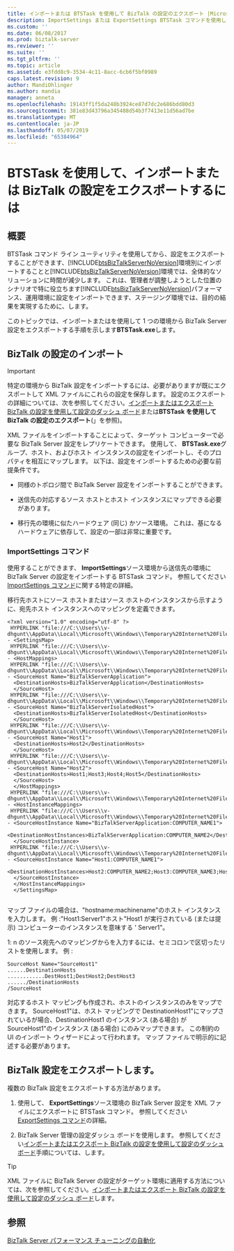 ```yaml
---
title: インポートまたは BTSTask を使用して BizTalk の設定のエクスポート |Microsoft Docs
description: ImportSettings または ExportSettings BTSTask コマンドを使用して環境から BizTalk Server 内の別の設定を移動します。
ms.custom: ''
ms.date: 06/08/2017
ms.prod: biztalk-server
ms.reviewer: ''
ms.suite: ''
ms.tgt_pltfrm: ''
ms.topic: article
ms.assetid: e3fdd8c9-3534-4c11-8acc-6cb6f5bf0989
caps.latest.revision: 9
author: MandiOhlinger
ms.author: mandia
manager: anneta
ms.openlocfilehash: 19143ff1f5da248b3924ce87d7dc2e686bdd80d3
ms.sourcegitcommit: 381e83d43796a345488d54b3f7413e11d56ad7be
ms.translationtype: MT
ms.contentlocale: ja-JP
ms.lasthandoff: 05/07/2019
ms.locfileid: "65384964"
---
```

# <a name="use-btstask-to-import-or-export-biztalk-settings"></a>BTSTask を使用して、インポートまたは BizTalk の設定をエクスポートするには

## <a name="overview"></a>概要
BTSTask コマンド ライン ユーティリティを使用してから、設定をエクスポートすることができます、[!INCLUDE[btsBizTalkServerNoVersion](../includes/btsbiztalkservernoversion-md.md)]環境別にインポートすることと[!INCLUDE[btsBizTalkServerNoVersion](../includes/btsbiztalkservernoversion-md.md)]環境では、全体的なソリューションに時間が減少します。 これは、管理者が調整しようとした位置のシナリオで特に役立ちます[!INCLUDE[btsBizTalkServerNoVersion](../includes/btsbiztalkservernoversion-md.md)]パフォーマンス、運用環境に設定をインポートできます、ステージング環境では、目的の結果を実現するために、します。 

このトピックでは、インポートまたはを使用して 1 つの環境から BizTalk Server 設定をエクスポートする手順を示します**BTSTask.exe**します。  


## <a name="import-biztalk-settings"></a>BizTalk の設定のインポート 
> [!IMPORTANT]
>  特定の環境から BizTalk 設定をインポートするには、必要がありますが既にエクスポートして XML ファイルにこれらの設定を保存します。 設定のエクスポートの詳細については、次を参照してください。[インポートまたはエクスポート BizTalk の設定を使用して設定のダッシュ ボード](how-to-import-biztalk-settings-using-settings-dashboard.md)または**BTSTask を使用して BizTalk の設定のエクスポート**(」を参照)。  
  
 XML ファイルをインポートすることによって、ターゲット コンピューターで必要な BizTalk Server 設定をレプリケートできます。 使用して、 **BTSTask.exe**グループ、ホスト、およびホスト インスタンスの設定をインポートし、そのプロパティを相互にマップします。 以下は、設定をインポートするための必要な前提条件です。  
  
-   同様のトポロジ間で BizTalk Server 設定をインポートすることができます。  
  
-   送信先の対応するソース ホストとホスト インスタンスにマップできる必要があります。  
  
-   移行先の環境に似たハードウェア (同じ) かソース環境。 これは、基になるハードウェアに依存して、設定の一部は非常に重要です。  
  
### <a name="importsettings-command"></a>ImportSettings コマンド 
 使用することができます、 **ImportSettings**ソース環境から送信先の環境に BizTalk Server の設定をインポートする BTSTask コマンド。 参照してください[ImportSettings コマンド](../core/importsettings-command.md)に関する特定の詳細。  
  
 移行先ホストにソース ホストまたはソース ホストのインスタンスから示すように、宛先ホスト インスタンスへのマッピングを定義できます。  
  
```  
<?xml version="1.0" encoding="utf-8" ?>   
 HYPERLINK "file:///C:\\Users\\v-dhgunt\\AppData\\Local\\Microsoft\\Windows\\Temporary%20Internet%20Files\\Content.Outlook\\05083AAB\\ImportMap_PosScenario.xml" - <SettingsMap>  
 HYPERLINK "file:///C:\\Users\\v-dhgunt\\AppData\\Local\\Microsoft\\Windows\\Temporary%20Internet%20Files\\Content.Outlook\\05083AAB\\ImportMap_PosScenario.xml" - <HostMappings>  
 HYPERLINK "file:///C:\\Users\\v-dhgunt\\AppData\\Local\\Microsoft\\Windows\\Temporary%20Internet%20Files\\Content.Outlook\\05083AAB\\ImportMap_PosScenario.xml" - <SourceHost Name="BizTalkServerApplication">  
  <DestinationHosts>BizTalkServerApplication</DestinationHosts>   
  </SourceHost>  
 HYPERLINK "file:///C:\\Users\\v-dhgunt\\AppData\\Local\\Microsoft\\Windows\\Temporary%20Internet%20Files\\Content.Outlook\\05083AAB\\ImportMap_PosScenario.xml" - <SourceHost Name="BizTalkServerIsolatedHost">  
  <DestinationHosts>BizTalkServerIsolatedHost</DestinationHosts>   
  </SourceHost>  
 HYPERLINK "file:///C:\\Users\\v-dhgunt\\AppData\\Local\\Microsoft\\Windows\\Temporary%20Internet%20Files\\Content.Outlook\\05083AAB\\ImportMap_PosScenario.xml" - <SourceHost Name="Host1">  
  <DestinationHosts>Host2</DestinationHosts>   
  </SourceHost>  
 HYPERLINK "file:///C:\\Users\\v-dhgunt\\AppData\\Local\\Microsoft\\Windows\\Temporary%20Internet%20Files\\Content.Outlook\\05083AAB\\ImportMap_PosScenario.xml" - <SourceHost Name="Host2">  
  <DestinationHosts>Host1;Host3;Host4;Host5</DestinationHosts>   
  </SourceHost>  
  </HostMappings>  
 HYPERLINK "file:///C:\\Users\\v-dhgunt\\AppData\\Local\\Microsoft\\Windows\\Temporary%20Internet%20Files\\Content.Outlook\\05083AAB\\ImportMap_PosScenario.xml" - <HostInstanceMappings>  
 HYPERLINK "file:///C:\\Users\\v-dhgunt\\AppData\\Local\\Microsoft\\Windows\\Temporary%20Internet%20Files\\Content.Outlook\\05083AAB\\ImportMap_PosScenario.xml" - <SourceHostInstance Name="BizTalkServerApplication:COMPUTER_NAME1">  
  <DestinationHostInstances>BizTalkServerApplication:COMPUTER_NAME2</DestinationHostInstances>   
  </SourceHostInstance>  
 HYPERLINK "file:///C:\\Users\\v-dhgunt\\AppData\\Local\\Microsoft\\Windows\\Temporary%20Internet%20Files\\Content.Outlook\\05083AAB\\ImportMap_PosScenario.xml" - <SourceHostInstance Name="Host1:COMPUTER_NAME1">  
  <DestinationHostInstances>Host2:COMPUTER_NAME2;Host3:COMPUTER_NAME3;Host4:COMPUTER_NAME4;Host5:COMPUTER_NAME5</DestinationHostInstances>   
  </SourceHostInstance>  
  </HostInstanceMappings>  
  </SettingsMap>  
  
```  
  
 マップ ファイルの場合は、"hostname:machinename"のホスト インスタンスを入力します。 例 :"Host1:Server1"ホスト"Host1 が実行されている (または提示) コンピューターのインスタンスを意味する ' Server1"。  
  
 1: n のソース宛先へのマッピングからを入力するには、セミコロンで区切ったリストを使用します。 例 :  
  
```  
SourceHost Name="SourceHost1"   
......DestinationHosts   
............DestHost1;DestHost2;DestHost3   
....../DestinationHosts   
/SourceHost  
```  
  
 対応するホスト マッピングも作成され、ホストのインスタンスのみをマップできます。 SourceHost1"は、ホスト マッピングで DestinationHost1"にマップされているが場合、DestinationHost1 のインスタンス (ある場合) が SourceHost1"のインスタンス (ある場合) にのみマップできます。 この制約の UI のインポート ウィザードによって行われます。 マップ ファイルで明示的に記述する必要があります。  


## <a name="export-biztalk-settings"></a>BizTalk 設定をエクスポートします。  

複数の BizTalk 設定をエクスポートする方法があります。 

1. 使用して、 **ExportSettings**ソース環境の BizTalk Server 設定を XML ファイルにエクスポートに BTSTask コマンド。 参照してください[ExportSettings コマンド](../core/exportsettings-command.md)の詳細。  

2.  BizTalk Server 管理の設定ダッシュ ボードを使用します。 参照してください[インポートまたはエクスポート BizTalk の設定を使用して設定のダッシュ ボード](how-to-import-biztalk-settings-using-settings-dashboard.md)手順については、します。

 
> [!TIP]
>  XML ファイルに BizTalk Server の設定がターゲット環境に適用する方法については、次を参照してください。[インポートまたはエクスポート BizTalk の設定を使用して設定のダッシュ ボード](how-to-import-biztalk-settings-using-settings-dashboard.md)します。 
  
## <a name="see-also"></a>参照  
 [BizTalk Server パフォーマンス チューニングの自動化](../core/automating-biztalk-server-performance-tuning.md)